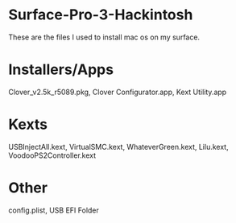 # Surface-Pro-3-Hackintosh
These are the files I used to install mac os on my surface. 
# Installers/Apps
Clover_v2.5k_r5089.pkg,
Clover Configurator.app,
Kext Utility.app

# Kexts 
USBInjectAll.kext,
VirtualSMC.kext,
WhateverGreen.kext,
Lilu.kext,
VoodooPS2Controller.kext

# Other 
config.plist,
USB EFI Folder
